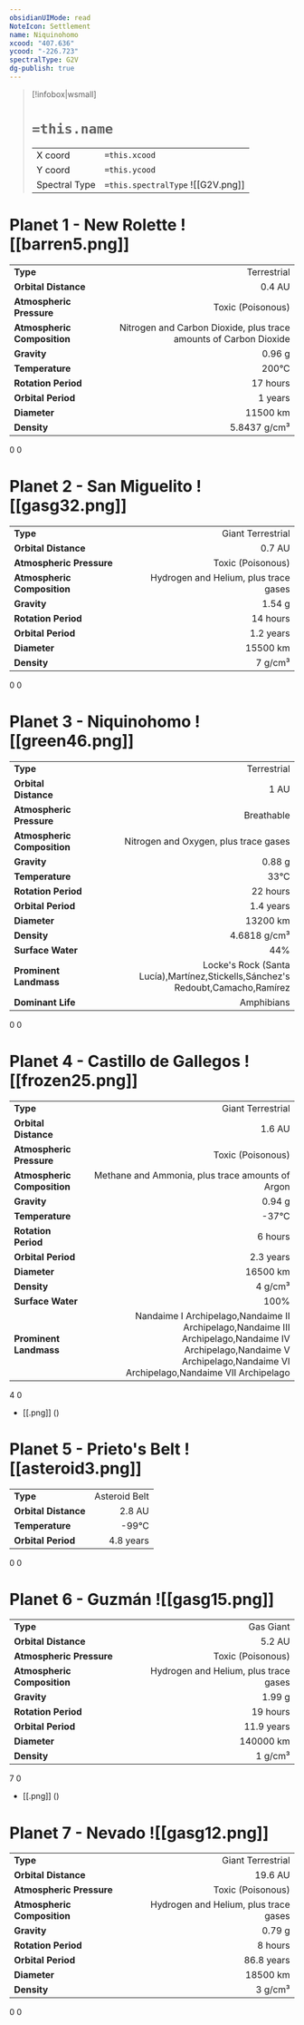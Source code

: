 ```yaml
---
obsidianUIMode: read
NoteIcon: Settlement
name: Niquinohomo
xcood: "407.636"
ycood: "-226.723"
spectralType: G2V
dg-publish: true
---
```

> [!infobox|wsmall]
> # `=this.name`
> | | |
> | - | - |
> | X coord | `=this.xcood` |
> | Y coord| `=this.ycood` |
> | Spectral Type | `=this.spectralType` ![[G2V.png]] |

# Planet 1 - New Rolette ![[barren5.png]]
|                             |                           |
| --------------------------- | -------------------------:|
| **Type**                    |             Terrestrial |
| **Orbital Distance**        |   0.4 AU |
| **Atmospheric Pressure**    |       Toxic (Poisonous) |
| **Atmospheric Composition** |      Nitrogen and Carbon Dioxide, plus trace amounts of Carbon Dioxide |
| **Gravity**                 |        0.96 g |
| **Temperature**             |    200°C |
| **Rotation Period**         |  17 hours |
| **Orbital Period** | 1 years |
| **Diameter**                |      11500 km | 
| **Density**                 |    5.8437 g/cm³ |



0
0



# Planet 2 - San Miguelito ![[gasg32.png]]
|                             |                           |
| --------------------------- | -------------------------:|
| **Type**                    |             Giant Terrestrial |
| **Orbital Distance**        |   0.7 AU |
| **Atmospheric Pressure**    |       Toxic (Poisonous) |
| **Atmospheric Composition** |      Hydrogen and Helium, plus trace gases |
| **Gravity**                 |        1.54 g |
| **Rotation Period**         |  14 hours |
| **Orbital Period** | 1.2 years |
| **Diameter**                |      15500 km | 
| **Density**                 |    7 g/cm³ |



0
0



# Planet 3 - Niquinohomo ![[green46.png]]
|                             |                           |
| --------------------------- | -------------------------:|
| **Type**                    |             Terrestrial |
| **Orbital Distance**        |   1 AU |
| **Atmospheric Pressure**    |       Breathable |
| **Atmospheric Composition** |      Nitrogen and Oxygen, plus trace gases |
| **Gravity**                 |        0.88 g |
| **Temperature**             |    33°C |
| **Rotation Period**         |  22 hours |
| **Orbital Period** | 1.4 years |
| **Diameter**                |      13200 km | 
| **Density**                 |    4.6818 g/cm³ |
| **Surface Water**           |           44% | 
| **Prominent Landmass**      |         Locke's Rock (Santa Lucía),Martínez,Stickells,Sánchez's Redoubt,Camacho,Ramírez | 
| **Dominant Life**           |         Amphibians |



0
0



# Planet 4 - Castillo de Gallegos ![[frozen25.png]]
|                             |                           |
| --------------------------- | -------------------------:|
| **Type**                    |             Giant Terrestrial |
| **Orbital Distance**        |   1.6 AU |
| **Atmospheric Pressure**    |       Toxic (Poisonous) |
| **Atmospheric Composition** |      Methane and Ammonia, plus trace amounts of Argon |
| **Gravity**                 |        0.94 g |
| **Temperature**             |    -37°C |
| **Rotation Period**         |  6 hours |
| **Orbital Period** | 2.3 years |
| **Diameter**                |      16500 km | 
| **Density**                 |    4 g/cm³ |
| **Surface Water**           |           100% | 
| **Prominent Landmass**      |         Nandaime I Archipelago,Nandaime II Archipelago,Nandaime III Archipelago,Nandaime IV Archipelago,Nandaime V Archipelago,Nandaime VI Archipelago,Nandaime VII Archipelago | 



4
0

- [[.png]]  ()

# Planet 5 - Prieto's Belt ![[asteroid3.png]]
|                             |                           |
| --------------------------- | -------------------------:|
| **Type**                    |             Asteroid Belt |
| **Orbital Distance**        |   2.8 AU |
| **Temperature**             |    -99°C |
| **Orbital Period** | 4.8 years |



0
0



# Planet 6 - Guzmán ![[gasg15.png]]
|                             |                           |
| --------------------------- | -------------------------:|
| **Type**                    |             Gas Giant |
| **Orbital Distance**        |   5.2 AU |
| **Atmospheric Pressure**    |       Toxic (Poisonous) |
| **Atmospheric Composition** |      Hydrogen and Helium, plus trace gases |
| **Gravity**                 |        1.99 g |
| **Rotation Period**         |  19 hours |
| **Orbital Period** | 11.9 years |
| **Diameter**                |      140000 km | 
| **Density**                 |    1 g/cm³ |



7
0

- [[.png]]  ()

# Planet 7 - Nevado ![[gasg12.png]]
|                             |                           |
| --------------------------- | -------------------------:|
| **Type**                    |             Giant Terrestrial |
| **Orbital Distance**        |   19.6 AU |
| **Atmospheric Pressure**    |       Toxic (Poisonous) |
| **Atmospheric Composition** |      Hydrogen and Helium, plus trace gases |
| **Gravity**                 |        0.79 g |
| **Rotation Period**         |  8 hours |
| **Orbital Period** | 86.8 years |
| **Diameter**                |      18500 km | 
| **Density**                 |    3 g/cm³ |



0
0



